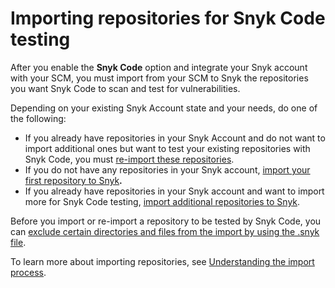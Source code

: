 # Importing repositories for Snyk Code testing

After you enable the **Snyk Code** option and integrate your Snyk account with your SCM, you must import from your SCM to Snyk the repositories you want Snyk Code to scan and test for vulnerabilities.

Depending on your existing Snyk Account state and your needs, do one of the following:

* If you already have repositories in your Snyk Account and do not want to import additional ones but want to test your existing repositories with Snyk Code, you must [re-import these repositories](../snyk-code-and-your-repositories/re-importing-existing-repositories-for-snyk-code-testing.md).
* If you do not have any repositories in your Snyk account, [import your first repository to Snyk](../snyk-code-and-your-repositories/importing-your-first-repository-to-snyk.md)**.**
* If you already have repositories in your Snyk account and want to import more for Snyk Code testing, [import additional repositories to Snyk](../snyk-code-and-your-repositories/importing-additional-repositories-to-snyk.md).

Before you import or re-import a repository to be tested by Snyk Code, you can [exclude certain directories and files from the import by using the .snyk file](../snyk-code-and-your-repositories/excluding-directories-and-files-from-the-import-process.md).

To learn more about importing repositories, see [Understanding the import process](../snyk-code-and-your-repositories/understanding-the-import-process-on-the-web-ui.md).
